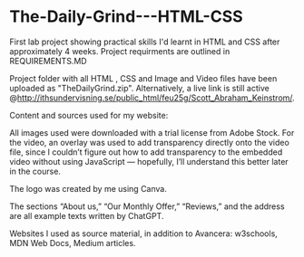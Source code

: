 # The-Daily-Grind---HTML-CSS
First lab project showing practical skills I'd learnt in HTML and CSS after approximately 4 weeks.
Project requirments are outlined in REQUIREMENTS.MD

Project folder with all HTML , CSS and Image and Video files have been uploaded as "TheDailyGrind.zip". Alternatively, a live link is still active @http://ithsundervisning.se/public_html/feu25g/Scott_Abraham_Keinstrom/.

Content and sources used for my website:

All images used were downloaded with a trial license from Adobe Stock. For the video, an overlay was used to add transparency directly onto the video file, since I couldn’t figure out how to add transparency to the embedded video without using JavaScript — hopefully, I’ll understand this better later in the course.

The logo was created by me using Canva.

The sections “About us,” “Our Monthly Offer,” “Reviews,” and the address are all example texts written by ChatGPT.

Websites I used as source material, in addition to Avancera: w3schools, MDN Web Docs, Medium articles.
